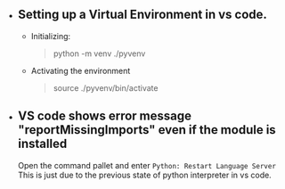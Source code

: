 - ## Setting up a Virtual Environment in vs code.
    - Initializing:
        > python -m venv ./pyvenv
    - Activating the environment
        > source ./pyvenv/bin/activate

- ## VS code shows error message "reportMissingImports" even if the module is installed
    Open the command pallet and enter `Python: Restart Language Server`
    This is just due to the previous state of python interpreter in vs code.


